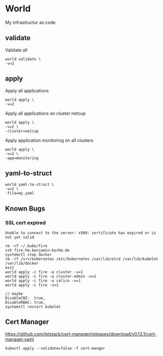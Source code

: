 # World 

My infrastructur as code

## validate

Validate all

```
world validate \
-v=2 
```

## apply

Apply all applications

```
world apply \
-v=2 
```

Apply all applications on cluster netcup

```
world apply \
-v=2 \
-cluster=netcup
```

Apply application monitoring on all clusters

```
world apply \
-v=2 \
-app=monitoring
```

## yaml-to-struct

```
world yaml-to-struct \
-v=2 \
-file=my.yaml
```

## Known Bugs

### SSL cert expired 

`Unable to connect to the server: x509: certificate has expired or is not yet valid`

```
rm -rf ~/.kube/fire
ssh fire.hm.benjamin-borbe.de
systemctl stop docker
rm -rf /srv/kubernetes /etc/kubernetes /var/lib/etcd /var/lib/kubelet /var/lib/docker
exit
world apply -c fire -a cluster -v=1
world apply -c fire -a cluster-admin -v=1
world apply -c fire -a calico -v=1
world apply -c fire -v=1

// maybe
DisableCNI:  true,
DisableRBAC: true,
systemctl restart kubelet
```

## Cert Manager 

https://github.com/jetstack/cert-manager/releases/download/v0.13.1/cert-manager.yaml
```
kubectl apply --validate=false -f cert-manger
```
